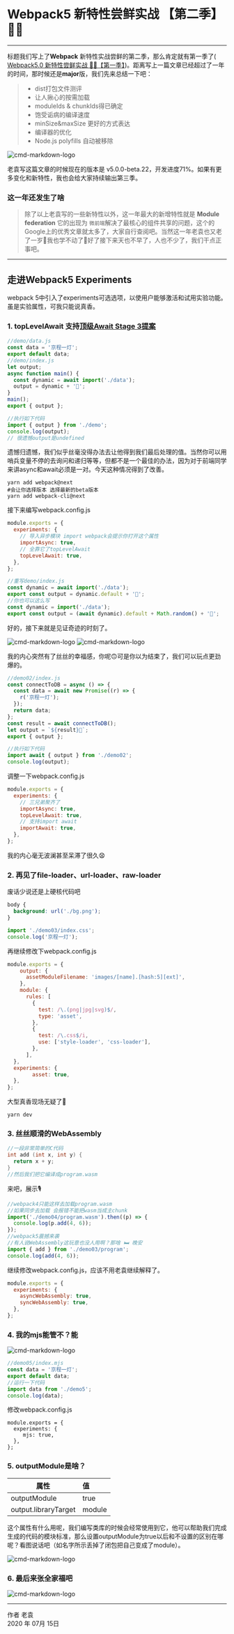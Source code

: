 # Webpack5 新特性尝鲜实战 【第二季】🦀🦀

------

标题我们写上了**Webpack** 新特性实战尝鲜的第二季，那么肯定就有第一季了( [Webpack5.0 新特性尝鲜实战 🦀🦀【第一季】](https://mp.weixin.qq.com/s/0aJmmmrQCwylpViRb09rQA))。距离写上一篇文章已经超过了一年的时间，那时候还是**major**版，我们先来总结一下吧：

> * dist打包文件测评
> * 让人揪心的按需加载
> *  moduleIds & chunkIds得已确定
> * 饱受诟病的编译速度
> * minSize&maxSize 更好的方式表达
> *  编译器的优化
> * Node.js polyfills 自动被移除

![cmd-markdown-logo](http://img-static.yidengxuetang.com/wxapp/github-img/demo-webpack-logo.jpg)

老袁写这篇文章的时候现在的版本是 v5.0.0-beta.22，开发进度71%。如果有更多变化和新特性，我也会给大家持续输出第三季。

### 这一年还发生了啥

> 除了以上老袁写的一些新特性以外，这一年最大的新增特性就是 **Module federation** 它的出现为 `微前端`解决了最核心的组件共享的问题，这个的Google上的优秀文章就太多了，大家自行查阅吧。当然这一年老袁也又老了一岁🤤我也学不动了🤒好了接下来天也不早了，人也不少了，我们干点正事吧。

------

## 走进Webpack5 Experiments 

webpack 5中引入了experiments可选选项，以使用户能够激活和试用实验功能。虽是实验属性，可我只能说真香。

### 1. topLevelAwait 支持[顶级Await Stage 3提案](https://github.com/tc39/proposal-top-level-await)

```javascript
//demo/data.js
const data = '京程一灯';
export default data;
//demo/index.js
let output;
async function main() {
  const dynamic = await import('./data');
  output = dynamic + '🏮';
}
main();
export { output };

//执行如下代码
import { output } from './demo';
console.log(output);
// 很遗憾output是undefined
```

遗憾归遗憾，我们似乎丝毫没得办法去让他得到我们最后处理的值。当然你可以用哨兵变量不停的去询问和递归等等，但都不是一个最佳的办法，因为对于前端同学来讲async和await必须是一对。今天这种情况得到了改善。

```shell
yarn add webpack@next
#会让你选择版本 选择最新的beta版本
yarn add webpack-cli@next
```

接下来编写webpack.config.js

```javascript
module.exports = {
  experiments: {
    // 导入异步模块 import webpack会提示你打开这个属性
    importAsync: true,
    // 全靠它了topLevelAwait
    topLevelAwait: true,
  },
};

```

```javascript
//重写demo/index.js
const dynamic = await import('./data');
export const output = dynamic.default + '';
//你也可以这么写
const dynamic = import('./data');
export const output = (await dynamic).default + Math.random() + '🍊';
```

好的，接下来就是见证奇迹的时刻了。

![cmd-markdown-logo](http://img-static.yidengxuetang.com/wxapp/github-img/demo-webpack-1.jpg)
![cmd-markdown-logo](http://img-static.yidengxuetang.com/wxapp/github-img/demo-webpack-2.jpg)

我的内心突然有了丝丝的幸福感，你呢🙃可是你以为结束了，我们可以玩点更劲爆的。

```javascript
//demo02/index.js
const connectToDB = async () => {
  const data = await new Promise((r) => {
    r('京程一灯');
  });
  return data;
};
const result = await connectToDB();
let output = `${result}🍊`;
export { output };

//执行如下代码
import await { output } from './demo02';
console.log(output);
```

调整一下webpack.config.js

```javascript
module.exports = {
  experiments: {
    // 三兄弟聚齐了
    importAsync: true,
    topLevelAwait: true,
    // 支持import await
    importAwait: true,
  },
};
```

我的内心毫无波澜甚至呆滞了很久😧


### 2. 再见了file-loader、url-loader、raw-loader

废话少说还是上硬核代码吧

```css
body {
  background: url('./bg.png');
}
```

```javascript
import './demo03/index.css';
console.log('京程一灯');
```

再继续修改下webpack.config.js

```javascript
module.exports = {
    output: {
      assetModuleFilename: 'images/[name].[hash:5][ext]',
    },
    module: {
      rules: [
        {
          test: /\.(png|jpg|svg)$/,
          type: 'asset',
        },
        {
          test: /\.css$/i,
          use: ['style-loader', 'css-loader'],
        },
      ],
  },
  experiments: {
		asset: true,
  },
};
```

大型真香现场无疑了🔮

```shell
yarn dev
```



### 3. 丝丝顺滑的WebAssembly

```c
//一段非常简单的C代码
int add (int x, int y) {
  return x + y;
}
//然后我们把它编译成program.wasm
```
来吧，展示🎙

```javascript
//webpack4只能这样去加载program.wasm
//如果同步去加载 会报错不能把wasm当成主chunk
import('./demo04/program.wasm').then((p) => {
  console.log(p.add(4, 6));
});
//webpack5震撼来袭 
//有人说WebAssembly这玩意也没人用啊？那啥 🛏 晚安
import { add } from './demo03/program';
console.log(add(4, 6));
```

继续修改webpack.config.js，应该不用老袁继续解释了。

```javascript
module.exports = {
  experiments: {
    asyncWebAssembly: true,
    syncWebAssembly: true,
  },
};
```

### 4. 我的mjs能管不？能

![cmd-markdown-logo](http://img-static.yidengxuetang.com/wxapp/github-img/demo-webpack-5.jpg)

```javascript
//demo05/index.mjs
const data = '京程一灯';
export default data;
//运行一下代码
import data from './demo5';
console.log(data);
```
修改webpack.config.js
```
module.exports = {
  experiments: {
     mjs: true,
  },
};
```

### 5. outputModule是啥？

| 属性                 | 值     |
| -------------------- | :----- |
| outputModule         | true   |
| output.libraryTarget | module |

这个属性有什么用呢，我们编写类库的时候会经常使用到它，他可以帮助我们完成生成的代码的模块标准，那么设置outputModule为true以后和不设置的区别在哪呢？看图说话吧（如名字所示丢掉了闭包把自己变成了module）。

![cmd-markdown-logo](http://img-static.yidengxuetang.com/wxapp/github-img/demo-webpck-3.jpg)

### 6. 最后来张全家福吧
![cmd-markdown-logo](http://img-static.yidengxuetang.com/wxapp/github-img/demo-webpack-4.jpg)


---

作者 老袁    
2020 年 07月 15日    
